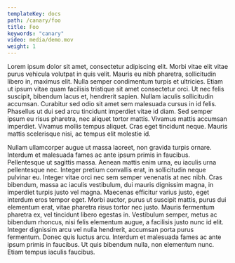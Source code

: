 ```yaml
---
templateKey: docs
path: /canary/foo
title: Foo
keywords: "canary"
video: media/demo.mov
weight: 1
---
```

Lorem ipsum dolor sit amet, consectetur adipiscing elit. Morbi vitae elit vitae purus vehicula volutpat in quis velit. Mauris eu nibh pharetra, sollicitudin libero in, maximus elit. Nulla semper condimentum turpis et ultricies. Etiam ut ipsum vitae quam facilisis tristique sit amet consectetur orci. Ut nec felis suscipit, bibendum lacus et, hendrerit sapien. Nullam iaculis sollicitudin accumsan. Curabitur sed odio sit amet sem malesuada cursus in id felis. Phasellus ut dui sed arcu tincidunt imperdiet vitae id diam. Sed semper ipsum eu risus pharetra, nec aliquet tortor mattis. Vivamus mattis accumsan imperdiet. Vivamus mollis tempus aliquet. Cras eget tincidunt neque. Mauris mattis scelerisque nisi, ac tempus elit molestie id.

Nullam ullamcorper augue ut massa laoreet, non gravida turpis ornare. Interdum et malesuada fames ac ante ipsum primis in faucibus. Pellentesque ut sagittis massa. Aenean mattis enim urna, eu iaculis urna pellentesque nec. Integer pretium convallis erat, in sollicitudin neque pulvinar eu. Integer vitae orci nec sem semper venenatis at nec nibh. Cras bibendum, massa ac iaculis vestibulum, dui mauris dignissim magna, in imperdiet turpis justo vel magna. Maecenas efficitur varius justo, eget interdum eros tempor eget. Morbi auctor, purus ut suscipit mattis, purus dui elementum erat, vitae pharetra risus tortor nec justo. Mauris fermentum pharetra ex, vel tincidunt libero egestas in. Vestibulum semper, metus ac bibendum rhoncus, nisi felis elementum augue, a facilisis justo nunc id elit. Integer dignissim arcu vel nulla hendrerit, accumsan porta purus fermentum. Donec quis luctus arcu. Interdum et malesuada fames ac ante ipsum primis in faucibus. Ut quis bibendum nulla, non elementum nunc. Etiam tempus iaculis faucibus.
